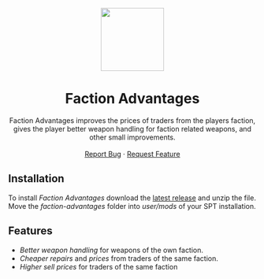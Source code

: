 <p align="center">
  <img src="https://i.imgur.com/pC2LDrv.png" width="128"/>
  <h1 align="center">Faction Advantages</h1>
  <p align="center">
    Faction Advantages improves the prices of traders from the players faction, gives the player better weapon handling for faction related weapons, and other small improvements.
    <br />
    <br />
    <a href="https://github.com/spt-mods/Weapon-Proficiency/issues">Report Bug</a>
  ·
  <a href="https://github.com/spt-mods/Weapon-Proficiency/issues">Request Feature</a>
  </p>
</p>

## Installation
To install _Faction Advantages_ download the [latest release](https://github.com/spt-mods/Faction-Advantages/releases/latest) and unzip the file. Move the _faction-advantages_ folder into _user/mods_ of your SPT installation.

## Features
* _Better weapon handling_ for weapons of the own faction.
* _Cheaper_ _repairs_ and _prices_ from traders of the same faction.
* _Higher sell prices_ for traders of the same faction
